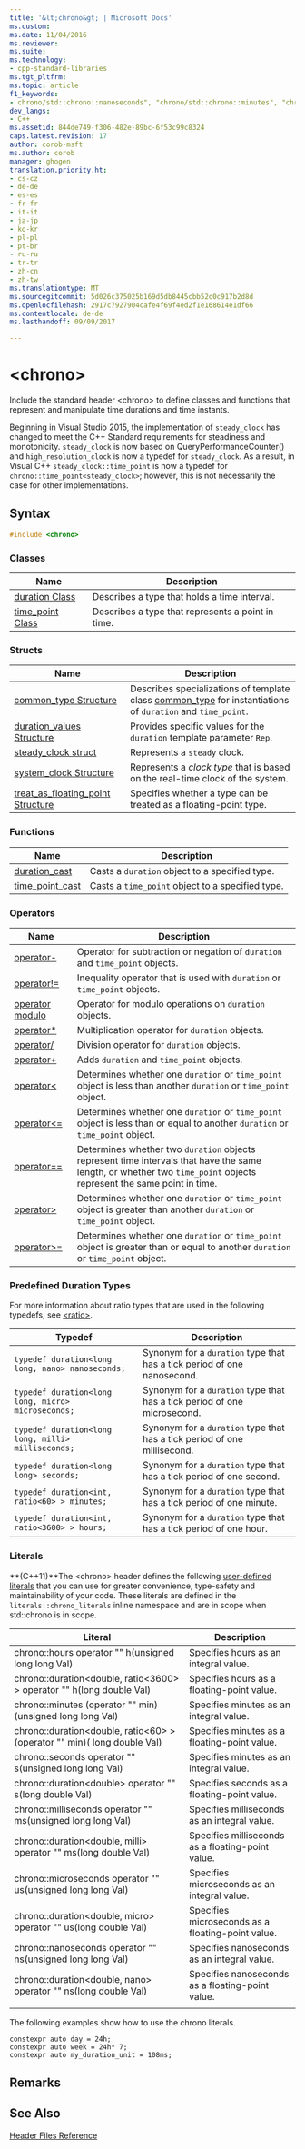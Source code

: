 ```yaml
---
title: '&lt;chrono&gt; | Microsoft Docs'
ms.custom: 
ms.date: 11/04/2016
ms.reviewer: 
ms.suite: 
ms.technology:
- cpp-standard-libraries
ms.tgt_pltfrm: 
ms.topic: article
f1_keywords:
- chrono/std::chrono::nanoseconds", "chrono/std::chrono::minutes", "chrono/std::chrono::seconds", "<chrono>", "chrono/std::chrono::hours", "chrono/std::chrono::milliseconds", "chrono/std::chrono::microseconds
dev_langs:
- C++
ms.assetid: 844de749-f306-482e-89bc-6f53c99c8324
caps.latest.revision: 17
author: corob-msft
ms.author: corob
manager: ghogen
translation.priority.ht:
- cs-cz
- de-de
- es-es
- fr-fr
- it-it
- ja-jp
- ko-kr
- pl-pl
- pt-br
- ru-ru
- tr-tr
- zh-cn
- zh-tw
ms.translationtype: MT
ms.sourcegitcommit: 5d026c375025b169d5db8445cbb52c0c917b2d8d
ms.openlocfilehash: 2917c7927904cafe4f69f4ed2f1e168614e1df66
ms.contentlocale: de-de
ms.lasthandoff: 09/09/2017

---
```

# <a name="ltchronogt"></a>&lt;chrono&gt;
Include the standard header \<chrono> to define classes and functions that represent and manipulate time durations and time instants.  
  
 Beginning in Visual Studio 2015, the implementation of `steady_clock` has changed to meet the C++ Standard requirements for steadiness and monotonicity. `steady_clock` is now based on QueryPerformanceCounter() and `high_resolution_clock` is now a typedef for `steady_clock`. As a result, in Visual C++ `steady_clock::time_point` is now a typedef for `chrono::time_point<steady_clock>`; however, this is not necessarily the case for other implementations.  
  
## <a name="syntax"></a>Syntax  
  
```cpp  
#include <chrono>  
```  

### <a name="classes"></a>Classes  
  
|Name|Description|  
|----------|-----------------|  
|[duration Class](../standard-library/duration-class.md)|Describes a type that holds a time interval.|  
|[time_point Class](../standard-library/time-point-class.md)|Describes a type that represents a point in time.|  
  
### <a name="structs"></a>Structs  
  
|Name|Description|  
|----------|-----------------|  
|[common_type Structure](../standard-library/common-type-structure.md)|Describes specializations of template class [common_type](../standard-library/common-type-class.md) for instantiations of `duration` and `time_point`.|  
|[duration_values Structure](../standard-library/duration-values-structure.md)|Provides specific values for the `duration` template parameter `Rep`.|  
|[steady_clock struct](../standard-library/steady-clock-struct.md)|Represents a `steady` clock.|  
|[system_clock Structure](../standard-library/system-clock-structure.md)|Represents a *clock type* that is based on the real-time clock of the system.|  
|[treat_as_floating_point Structure](../standard-library/treat-as-floating-point-structure.md)|Specifies whether a type can be treated as a floating-point type.|  
  
### <a name="functions"></a>Functions  
  
|Name|Description|  
|----------|-----------------|  
|[duration_cast](../standard-library/chrono-functions.md#duration_cast)|Casts a `duration` object to a specified type.|  
|[time_point_cast](../standard-library/chrono-functions.md#time_point_cast)|Casts a `time_point` object to a specified type.|  
  
### <a name="operators"></a>Operators  
  
|Name|Description|  
|----------|-----------------|  
|[operator-](../standard-library/chrono-operators.md#operator-)|Operator for subtraction or negation of `duration` and `time_point` objects.|  
|[operator!=](../standard-library/chrono-operators.md#op_neq)|Inequality operator that is used with `duration` or `time_point` objects.|  
|[operator modulo](../standard-library/chrono-operators.md#op_modulo)|Operator for modulo operations on `duration` objects.|  
|[operator*](../standard-library/chrono-operators.md#op_star)|Multiplication operator for `duration` objects.|  
|[operator/](../standard-library/chrono-operators.md#op_div)|Division operator for `duration` objects.|  
|[operator+](../standard-library/chrono-operators.md#op_add)|Adds `duration` and `time_point` objects.|  
|[operator&lt;](../standard-library/chrono-operators.md#op_lt)|Determines whether one `duration` or `time_point` object is less than another `duration` or `time_point` object.|  
|[operator&lt;=](../standard-library/chrono-operators.md#op_lt_eq)|Determines whether one `duration` or `time_point` object is less than or equal to another `duration` or `time_point` object.|  
|[operator==](../standard-library/chrono-operators.md#op_eq_eq)|Determines whether two `duration` objects represent time intervals that have the same length, or whether two `time_point` objects represent the same point in time.|  
|[operator&gt;](../standard-library/chrono-operators.md#op_gt)|Determines whether one `duration` or `time_point` object is greater than another `duration` or `time_point` object.|  
|[operator&gt;=](../standard-library/chrono-operators.md#op_gt_eq)|Determines whether one `duration` or `time_point` object is greater than or equal to another `duration` or `time_point` object.|  
  
### <a name="predefined-duration-types"></a>Predefined Duration Types  
 For more information about ratio types that are used in the following typedefs, see [\<ratio>](../standard-library/ratio.md).  
  
|Typedef|Description|  
|-------------|-----------------|  
|`typedef duration<long long, nano> nanoseconds;`|Synonym for a `duration` type that has a tick period of one nanosecond.|  
|`typedef duration<long long, micro> microseconds;`|Synonym for a `duration` type that has a tick period of one microsecond.|  
|`typedef duration<long long, milli> milliseconds;`|Synonym for a `duration` type that has a tick period of one millisecond.|  
|`typedef duration<long long> seconds;`|Synonym for a `duration` type that has a tick period of one second.|  
|`typedef duration<int, ratio<60> > minutes;`|Synonym for a `duration` type that has a tick period of one minute.|  
|`typedef duration<int, ratio<3600> > hours;`|Synonym for a `duration` type that has a tick period of one hour.|  
  
### <a name="literals"></a>Literals  
 **(C++11)**The \<chrono> header defines the following [user-defined literals](../cpp/user-defined-literals-cpp.md) that you can use for greater convenience, type-safety and maintainability of your code. These literals are defined in the `literals::chrono_literals` inline namespace and are in scope when std::chrono is in scope.  
  
|Literal|Description|  
|-------------|-----------------|  
|chrono::hours operator "" h(unsigned long long Val)|Specifies hours as an integral value.|  
|chrono::duration\<double, ratio\<3600> > operator "" h(long double Val)|Specifies hours as a floating-point value.|  
|chrono::minutes (operator "" min)(unsigned long long Val)|Specifies minutes as an integral value.|  
|chrono::duration\<double, ratio\<60> > (operator "" min)( long double Val)|Specifies minutes as a floating-point value.|  
|chrono::seconds operator "" s(unsigned long long Val)|Specifies minutes as an integral value.|  
|chrono::duration\<double> operator "" s(long double Val)|Specifies seconds as a floating-point value.|  
|chrono::milliseconds operator "" ms(unsigned long long Val)|Specifies milliseconds as an integral value.|  
|chrono::duration\<double, milli> operator "" ms(long double Val)|Specifies milliseconds as a floating-point value.|  
|chrono::microseconds operator "" us(unsigned long long Val)|Specifies microseconds as an integral value.|  
|chrono::duration\<double, micro> operator "" us(long double Val)|Specifies microseconds as a floating-point value.|  
|chrono::nanoseconds operator "" ns(unsigned long long Val)|Specifies nanoseconds as an integral value.|  
|chrono::duration\<double, nano> operator "" ns(long double Val)|Specifies nanoseconds as a floating-point value.|  
|||  
  
The following examples show how to use the chrono literals.  
  
```  
constexpr auto day = 24h;  
constexpr auto week = 24h* 7;  
constexpr auto my_duration_unit = 108ms;  
```  
## <a name="remarks"></a>Remarks  
  
## <a name="see-also"></a>See Also  
 [Header Files Reference](../standard-library/cpp-standard-library-header-files.md)




